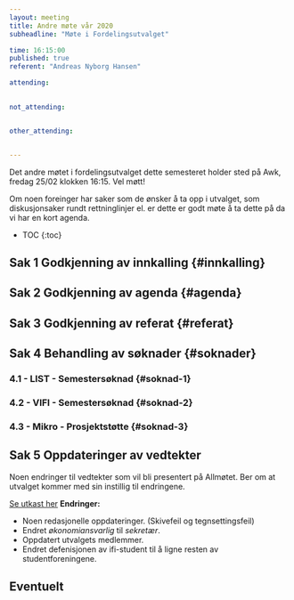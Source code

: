```yaml
---
layout: meeting
title: Andre møte vår 2020
subheadline: "Møte i Fordelingsutvalget"

time: 16:15:00
published: true
referent: "Andreas Nyborg Hansen"

attending:
    

not_attending:


other_attending:


---
```

Det andre møtet i fordelingsutvalget dette semesteret holder sted på Awk, fredag 25/02 klokken 16:15. Vel møtt!

Om noen foreinger har saker som de ønsker å ta opp i utvalget, som diskusjonsaker rundt rettninglinjer el. er dette er godt møte å ta dette på da vi har en kort agenda.

* TOC
{:toc}


## Sak 1 Godkjenning av innkalling {#innkalling}
## Sak 2 Godkjenning av agenda {#agenda}
## Sak 3 Godkjenning av referat {#referat}
## Sak 4 Behandling av søknader {#soknader}
### 4.1 - LIST - Semestersøknad {#soknad-1}
### 4.2 - VIFI - Semestersøknad {#soknad-2}
### 4.3 - Mikro - Prosjektstøtte {#soknad-3}
## Sak 5 Oppdateringer av vedtekter
Noen endringer til vedtekter som vil bli presentert på Allmøtet. Ber om at utvalget kommer med sin instillig til endringene. 

[Se utkast her](https://fordelingsutvalget.org/vedtekter-2020-utkast/)
**Endringer:**
- Noen redasjonelle oppdateringer. (Skivefeil og tegnsettingsfeil)
- Endret *økonomiansvarlig* til *sekretær*.
- Oppdatert utvalgets medlemmer.
- Endret defenisjonen av ifi-student til å ligne resten av studentforeningene.

## Eventuelt
